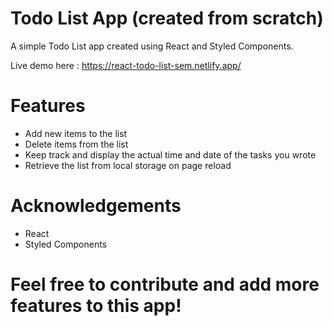 # Todo List App (created from scratch)
A simple Todo List app created using React and Styled Components.

Live demo here : https://react-todo-list-sem.netlify.app/

# Features
- Add new items to the list
- Delete items from the list
- Keep track and display the actual time and date of the tasks you wrote
- Retrieve the list from local storage on page reload

# Acknowledgements
- React
- Styled Components

# Feel free to contribute and add more features to this app!
